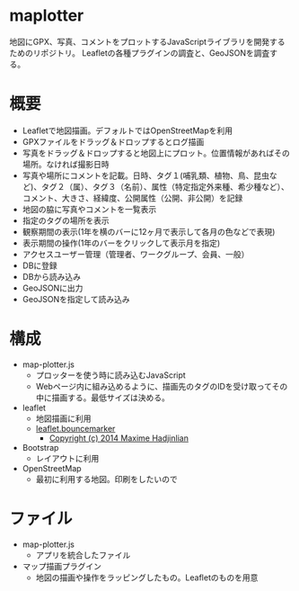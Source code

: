 # maplotter
地図にGPX、写真、コメントをプロットするJavaScriptライブラリを開発するためのリポジトリ。
Leafletの各種プラグインの調査と、GeoJSONを調査する。

# 概要
- Leafletで地図描画。デフォルトではOpenStreetMapを利用
- GPXファイルをドラッグ＆ドロップするとログ描画
- 写真をドラッグ＆ドロップすると地図上にプロット。位置情報があればその場所。なければ撮影日時
- 写真や場所にコメントを記載。日時、タグ１(哺乳類、植物、鳥、昆虫など)、タグ２（属）、タグ３（名前）、属性（特定指定外来種、希少種など）、コメント、大きさ、経緯度、公開属性（公開、非公開）を記録
- 地図の脇に写真やコメントを一覧表示
- 指定のタグの場所を表示
- 観察期間の表示(1年を横のバーに12ヶ月で表示して各月の色などで表現)
- 表示期間の操作(1年のバーをクリックして表示月を指定)
- アクセスユーザー管理（管理者、ワークグループ、会員、一般）
- DBに登録
- DBから読み込み
- GeoJSONに出力
- GeoJSONを指定して読み込み

# 構成
- map-plotter.js
    - プロッターを使う時に読み込むJavaScript
    - Webページ内に組み込めるように、描画先のタグのIDを受け取ってその中に描画する。最低サイズは決める。
- leaflet
    - 地図描画に利用
    - [leaflet.bouncemarker](https://github.com/maximeh/leaflet.bouncemarker)
      - [Copyright (c) 2014 Maxime Hadjinlian](https://github.com/maximeh/leaflet.bouncemarker/blob/master/LICENSE.txt)
- Bootstrap
    - レイアウトに利用
- OpenStreetMap
    - 最初に利用する地図。印刷をしたいので

# ファイル
- map-plotter.js
    - アプリを統合したファイル
- マップ描画プラグイン
    - 地図の描画や操作をラッピングしたもの。Leafletのものを用意
